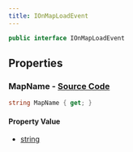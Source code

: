 ```yaml
---
title: IOnMapLoadEvent
---
```


```csharp
public interface IOnMapLoadEvent
```

## Properties

### **MapName** - [Source Code](https://github.com/swiftly-solution/swiftlys2/blob/main/managed/src/SwiftlyS2.Shared/Modules/Events/EventParams/IOnMapLoadEvent.cs#L11)

```csharp
string MapName { get; }
```

#### Property Value

- [string](https://learn.microsoft.com/dotnet/api/system.string)

